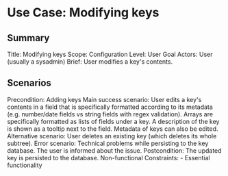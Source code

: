 # Use Case: Modifying keys

## Summary

Title: Modifying keys
Scope: Configuration
Level: User Goal
Actors: User (usually a sysadmin)
Brief: User modifies a key's contents.

## Scenarios

Precondition: Adding keys
Main success scenario: User edits a key's contents in a field that is
  specifically formatted according to its metadata (e.g. number/date fields vs
	string fields with regex validation). Arrays are specifically formatted as
	lists of fields under a key. A description of the key is shown as a tooltip
	next to the field. Metadata of keys can also be edited.
Alternative scenario: User deletes an existing key (which deletes its whole
	subtree).
Error scenario: Technical problems while persisting to the key database. The
  user is informed about the issue.
Postcondition: The updated key is persisted to the database.
Non-functional Constraints:
	- Essential functionality
